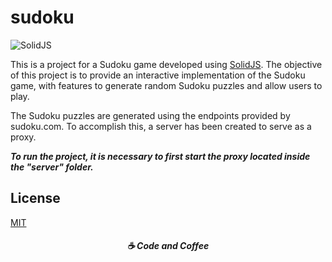 # sudoku

![SolidJS](https://img.shields.io/badge/SolidJS-2c4f7c?style=for-the-badge&logo=solid&logoColor=c8c9cb)

This is a project for a Sudoku game developed using [SolidJS](https://www.solidjs.com/). The objective of this project is to provide an interactive implementation of the Sudoku game, with features to generate random Sudoku puzzles and allow users to play.

The Sudoku puzzles are generated using the endpoints provided by sudoku.com. To accomplish this, a server has been created to serve as a proxy.


***To run the project, it is necessary to first start the proxy located inside the "server" folder.***


## License
[MIT](https://choosealicense.com/licenses/mit/)

<h5 align="center">
  ☕ Code and Coffee
</h5>
